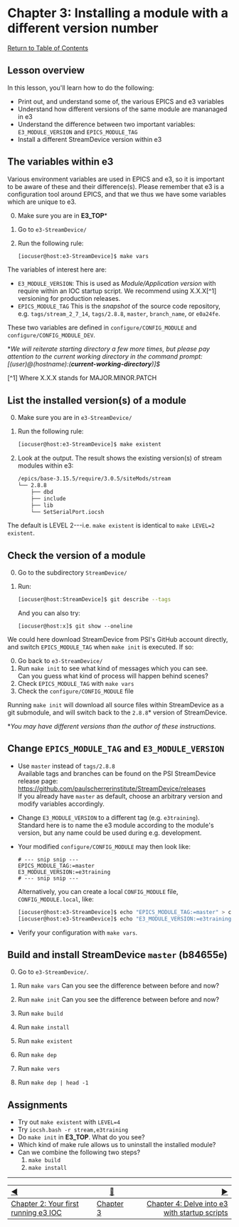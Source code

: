 # Chapter 3: Installing a module with a different version number

[Return to Table of Contents](README.md)

## Lesson overview

In this lesson, you'll learn how to do the following:
* Print out, and understand some of, the various EPICS and e3 variables
* Understand how different versions of the same module are mananaged in e3
* Understand the difference between two important variables: `E3_MODULE_VERSION` and `EPICS_MODULE_TAG`
* Install a different StreamDevice version within e3

## The variables within e3

Various environment variables are used in EPICS and e3, so it is important to be aware of these and their difference(s). Please remember that e3 is a configuration tool around EPICS, and that we thus we have some variables which are unique to e3.

0. Make sure you are in **E3_TOP***
1. Go to `e3-StreamDevice/`
2. Run the following rule:

   ```bash
   [iocuser@host:e3-StreamDevice]$ make vars
   ```

The variables of interest here are:
* `E3_MODULE_VERSION`: This is used as *Module/Application version* with require within an IOC startup script. We recommend using X.X.X[^1] versioning for production releases. 
* `EPICS_MODULE_TAG` This is the *snapshot* of the source code repository, e.g. `tags/stream_2_7_14`, `tags/2.8.8`, `master`, `branch_name`, or `e0a24fe`.

These two variables are defined in `configure/CONFIG_MODULE` and `configure/CONFIG_MODULE_DEV`.

**We will reiterate starting directory a few more times, but please pay attention to the current working directory in the command prompt: [(user)@(hostname):(**current-working-directory**)]$*

[^1] Where X.X.X stands for MAJOR.MINOR.PATCH

## List the installed version(s) of a module

0. Make sure you are in `e3-StreamDevice/`
1. Run the following rule:

   ```bash
   [iocuser@host:e3-StreamDevice]$ make existent
   ```

2. Look at the output.
   The result shows the existing version(s) of stream modules within e3:
   
   ```bash
   /epics/base-3.15.5/require/3.0.5/siteMods/stream
   └── 2.8.8
       ├── dbd
       ├── include
       ├── lib
       └── SetSerialPort.iocsh
   ```

The default is LEVEL 2---i.e. `make existent` is identical to `make LEVEL=2 existent`.

## Check the version of a module

0. Go to the subdirectory `StreamDevice/`
1. Run:

   ```bash
   [iocuser@host:StreamDevice]$ git describe --tags
   ```

   And you can also try:

   ```
   [iocuser@host:x]$ git show --oneline 
   ```

We could here download StreamDevice from PSI's GitHub account directly, and switch `EPICS_MODULE_TAG` when `make init` is executed. If so:

0. Go back to `e3-StreamDevice/`
1. Run `make init` to see what kind of messages which you can see.  
   Can you guess what kind of process will happen behind scenes?
2. Check `EPICS_MODULE_TAG` with `make vars`
3. Check the `configure/CONFIG_MODULE` file

Running `make init` will download all source files within StreamDevice as a git submodule, and will switch back to the `2.8.8`* version of StreamDevice.

**You may have different versions than the author of these instructions.*

## Change `EPICS_MODULE_TAG` and `E3_MODULE_VERSION`

* Use `master` instead of `tags/2.8.8`  
  Available tags and branches can be found on the PSI StreamDevice release page: https://github.com/paulscherrerinstitute/StreamDevice/releases  
  If you already have `master` as default, choose an arbitrary version and modify variables accordingly.

* Change `E3_MODULE_VERSION` to a different tag (e.g. `e3training`).  
  Standard here is to name the e3 module according to the module's version, but any name could be used during e.g. development.
  
* Your modified `configure/CONFIG_MODULE` may then look like:

  ```properties
  # --- snip snip ---
  EPICS_MODULE_TAG:=master
  E3_MODULE_VERSION:=e3training
  # --- snip snip ---
  ```

  Alternatively, you can create a local `CONFIG_MODULE` file, `CONFIG_MODULE.local`, like:

  ```bash
  [iocuser@host:e3-StreamDevice]$ echo "EPICS_MODULE_TAG:=master" > configure/CONFIG_MODULE.local
  [iocuser@host:e3-StreamDevice]$ echo "E3_MODULE_VERSION:=e3training" >> configure/CONFIG_MODULE.local
  ```

* Verify your configuration with `make vars`.

## Build and install StreamDevice `master` (b84655e)

0. Go to `e3-StreamDevice/`.

1. Run `make vars`
   Can you see the difference between before and now?
   
2. Run `make init`
   Can you see the difference between before and now?

3. Run `make build`

4. Run `make install`

5. Run `make existent`

6. Run `make dep`

7. Run `make vers`

8. Run `make dep | head -1`

## Assignments

* Try out `make existent` with `LEVEL=4`
* Try `iocsh.bash -r stream,e3training`
* Do `make init` in **E3_TOP**. What do you see?
* Which kind of make rule allows us to uninstall the installed module?
* Can we combine the following two steps? 
  1. `make build`
  2. `make install`


------------------
[:arrow_backward:](chapter2.md)  | [:arrow_up_small:](chapter3.md)  | [:arrow_forward:](chapter4.md)
:--- | --- |---: 
[Chapter 2: Your first running e3 IOC](chapter2.md) | [Chapter 3](chapter3.md) | [Chapter 4: Delve into e3 with startup scripts](chapter4.md)
